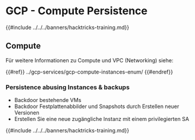 # GCP - Compute Persistence

{{#include ../../../banners/hacktricks-training.md}}

## Compute

Für weitere Informationen zu Compute und VPC (Networking) siehe:

{{#ref}}
../gcp-services/gcp-compute-instances-enum/
{{#endref}}

### Persistence abusing Instances & backups

- Backdoor bestehende VMs
- Backdoor Festplattenabbilder und Snapshots durch Erstellen neuer Versionen
- Erstellen Sie eine neue zugängliche Instanz mit einem privilegierten SA

{{#include ../../../banners/hacktricks-training.md}}
